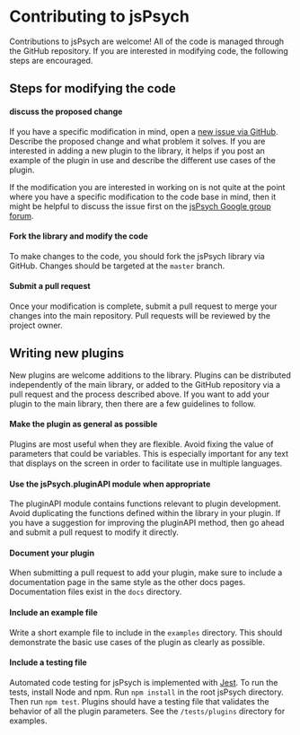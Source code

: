 # Contributing to jsPsych

Contributions to jsPsych are welcome! All of the code is managed through the GitHub repository. If you are interested in modifying code, the following steps are encouraged.

## Steps for modifying the code

#### discuss the proposed change

If you have a specific modification in mind, open a [new issue via GitHub](https://github.com/jspsych/jsPsych/issues/new). Describe the proposed change and what problem it solves. If you are interested in adding a new plugin to the library, it helps if you post an example of the plugin in use and describe the different use cases of the plugin.

If the modification you are interested in working on is not quite at the point where you have a specific modification to the code base in mind, then it might be helpful to discuss the issue first on the [jsPsych Google group forum]().

#### Fork the library and modify the code

To make changes to the code, you should fork the jsPsych library via GitHub. Changes should be targeted at the `master` branch.

#### Submit a pull request

Once your modification is complete, submit a pull request to merge your changes into the main repository. Pull requests will be reviewed by the project owner.

## Writing new plugins

New plugins are welcome additions to the library. Plugins can be distributed independently of the main library, or added to the GitHub repository via a pull request and the process described above. If you want to add your plugin to the main library, then there are a few guidelines to follow.

#### Make the plugin as general as possible

Plugins are most useful when they are flexible. Avoid fixing the value of parameters that could be variables. This is especially important for any text that displays on the screen in order to facilitate use in multiple languages.

#### Use the jsPsych.pluginAPI module when appropriate

The pluginAPI module contains functions relevant to plugin development. Avoid duplicating the functions defined within the library in your plugin. If you have a suggestion for improving the pluginAPI method, then go ahead and submit a pull request to modify it directly.

#### Document your plugin

When submitting a pull request to add your plugin, make sure to include a documentation page in the same style as the other docs pages. Documentation files exist in the `docs` directory.

#### Include an example file

Write a short example file to include in the `examples` directory. This should demonstrate the basic use cases of the plugin as clearly as possible.

#### Include a testing file

Automated code testing for jsPsych is implemented with [Jest](https://facebook.github.io/jest/). To run the tests, install Node and npm. Run `npm install` in the root jsPsych directory. Then run `npm test`. Plugins should have a testing file that validates the behavior of all the plugin parameters. See the `/tests/plugins` directory for examples.
